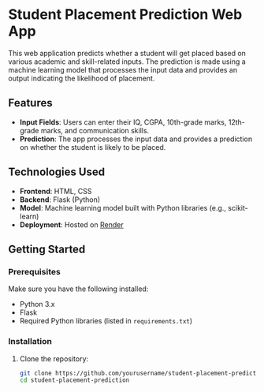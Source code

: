 # Student Placement Prediction Web App

This web application predicts whether a student will get placed based on various academic and skill-related inputs. The prediction is made using a machine learning model that processes the input data and provides an output indicating the likelihood of placement.

## Features

- **Input Fields**: Users can enter their IQ, CGPA, 10th-grade marks, 12th-grade marks, and communication skills.
- **Prediction**: The app processes the input data and provides a prediction on whether the student is likely to be placed.

## Technologies Used

- **Frontend**: HTML, CSS
- **Backend**: Flask (Python)
- **Model**: Machine learning model built with Python libraries (e.g., scikit-learn)
- **Deployment**: Hosted on [Render](https://placement-prediction-ml-deploy.onrender.com)

## Getting Started

### Prerequisites

Make sure you have the following installed:

- Python 3.x
- Flask
- Required Python libraries (listed in `requirements.txt`)

### Installation

1. Clone the repository:

   ```bash
   git clone https://github.com/yourusername/student-placement-prediction.git
   cd student-placement-prediction

